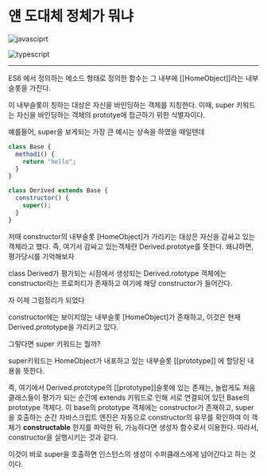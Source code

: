 # **얜 도대체 정체가 뭐냐**

![javasciprt](https://img.shields.io/badge/javascript-up%20to%20date-yellow)

![typescript](https://img.shields.io/badge/typescript-up%20to%20date-blue)

---

ES6 에서 정의하는 메소드 형태로 정의한 함수는 그 내부에 [[HomeObject]]라는 내부슬롯을 가진다.

이 내부슬롯이 칭하는 대상은 자신을 바인딩하는 객체를 지칭한다.
이때, super 키워드는 자신을 바인딩하는 객체의 prototye에 접근하기 위한 식별자이다.

예를들어, super을 보게되는 가장 큰 예시는 상속을 하였을 때일텐데

```js
class Base {
  method1() {
    return "hello";
  }
}

class Derived extends Base {
  constructor() {
    super();
  }
}
```

저때 constructor의 내부슬롯 [HomeObject]가 가리키는 대상은 자신을 감싸고 있는 객체라고 했다. 즉, 여기서 감싸고 있는객체란 Derived.prototye를 뜻한다. 왜냐하면,
평가당시를 기억해보자

class Derived가 평가되는 시점에서 생성되는 Derived.rototype 객체에는 constructor라는 프로퍼티가 존재하고 여기에 해당 constructor가 들어간다.

자 이제 그럼정리가 되었다

constructor에는 보이지않는 내부슬롯 [HomeObject]가 존재하고, 이것은 현재 Derived.prototype을 가리키고 있다.

그렇다면 super 키워드는 뭘까?

super키워드는 HomeObject가 내포하고 있는 내부슬롯 [[prototype]] 에 할당된 내용을 뜻한다.

즉, 여기에서 Derived.prototype의 [[prototype]]슬롯에 있는 존재는, 놀랍게도 처음 클래스들이 평가가 되는 순간에 extends 키워드로 인해 서로 연결되어 있던 Base의 prototype 객체다. 이 base의 prototype 객체에는 constructor가 존재하고, super을 호출하는 순간 자바스크립트 엔진은 자동으로 constructor의 유무를 확인하여 이 객체가 **constructable** 한지를 파악한 뒤, 가능하다면 생성자 함수로서 이용한다. 따라서, constructor을 실행시키는 것과 같다.

이것이 바로 super을 호출하면 인스턴스의 생성이 수퍼클래스에게 넘어간다고 하는 것이다.
